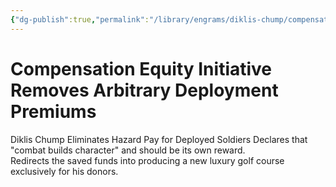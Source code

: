 ```yaml
---
{"dg-publish":true,"permalink":"/library/engrams/diklis-chump/compensation-equity-initiative-removes-arbitrary-deployment-premiums/","tags":["DC/Military","DC/AS2"]}
---
```


# Compensation Equity Initiative Removes Arbitrary Deployment Premiums
Diklis Chump Eliminates Hazard Pay for Deployed Soldiers
	Declares that "combat builds character" and should be its own reward.  
	Redirects the saved funds into producing a new luxury golf course exclusively for his donors.
